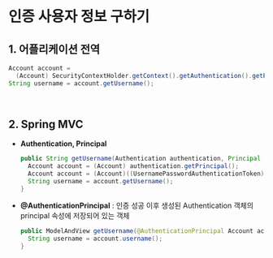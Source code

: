 # 인증 사용자 정보 구하기

## 1. 어플리케이션 전역

```java
Account account = 
  (Account) SecurityContextHolder.getContext().getAuthentication().getPrincipal();
String username = account.getUsername();
```

<br>

## 2. Spring MVC

* **Authentication, Principal**

  ```java
  public String getUsername(Authentication authentication, Principal principal) {
    Account account = (Account) authentication.getPrincipal();
    Account account = (Account)((UsernamePasswordAuthenticationToken)principal).getPrincipal();
    String username = account.getUsername();
  }
  ```

* **@AuthenticationPrincipal** : 인증 성공 이후 생성된 Authentication 객체의 principal 속성에 저장되어 있는 객체

  ```java
  public ModelAndView getUsername(@AuthenticationPrincipal Account account) {
    String username = account.username();
  }
  ```

